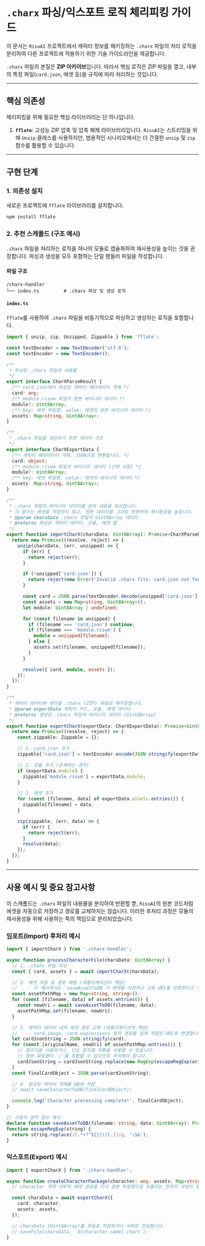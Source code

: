 # `.charx` 파싱/익스포트 로직 체리피킹 가이드

이 문서는 `RisuAI` 프로젝트에서 캐릭터 정보를 패키징하는 `.charx` 파일의 처리 로직을 분리하여 다른 프로젝트에 적용하기 위한 기술 가이드라인을 제공합니다.

`.charx` 파일의 본질은 **ZIP 아카이브**입니다. 따라서 핵심 로직은 ZIP 파일을 열고, 내부의 특정 파일(`card.json`, 에셋 등)을 규칙에 따라 처리하는 것입니다.

---

## 핵심 의존성

체리피킹을 위해 필요한 핵심 라이브러리는 단 하나입니다.

1.  **`fflate`**: 고성능 ZIP 압축 및 압축 해제 라이브러리입니다. `RisuAI`는 스트리밍을 위해 `Unzip` 클래스를 사용하지만, 범용적인 시나리오에서는 더 간결한 `unzip` 및 `zip` 함수를 활용할 수 있습니다.

---

## 구현 단계

### 1. 의존성 설치

새로운 프로젝트에 `fflate` 라이브러리를 설치합니다.

```bash
npm install fflate
```

### 2. 추천 스캐폴드 (구조 예시)

`.charx` 파일을 처리하는 로직을 하나의 모듈로 캡슐화하여 재사용성을 높이는 것을 권장합니다. 파싱과 생성을 모두 포함하는 단일 핸들러 파일을 작성합니다.

#### 파일 구조

```
/charx-handler
└── index.ts         # .charx 파싱 및 생성 로직
```

#### `index.ts`

`fflate`를 사용하여 `.charx` 파일을 비동기적으로 파싱하고 생성하는 로직을 포함합니다.

```typescript
import { unzip, zip, Unzipped, Zippable } from 'fflate';

const textDecoder = new TextDecoder('utf-8');
const textEncoder = new TextEncoder();

/**
 * 파싱된 .charx 파일의 내용물
 */
export interface CharXParseResult {
  /** card.json에서 파싱된 캐릭터 메타데이터 객체 */
  card: any;
  /** module.risum 파일의 원본 바이너리 데이터 */
  module?: Uint8Array;
  /** key: 에셋 파일명, value: 에셋의 원본 바이너리 데이터 */
  assets: Map<string, Uint8Array>;
}

/**
 * .charx 파일을 생성하기 위한 데이터 구조
 */
export interface CharXExportData {
  /** 캐릭터 메타데이터 객체. JSON으로 변환됩니다. */
  card: object;
  /** module.risum 파일의 바이너리 데이터 (선택 사항) */
  module?: Uint8Array;
  /** key: 에셋 파일명, value: 에셋의 바이너리 데이터 */
  assets: Map<string, Uint8Array>;
}

/**
 * .charx 파일의 바이너리 데이터를 받아 내용을 파싱합니다.
 * 이 함수는 에셋을 저장하지 않고, 원본 데이터를 그대로 반환하여 재사용성을 높입니다.
 * @param charxData .charx 파일의 Uint8Array 데이터
 * @returns 파싱된 캐릭터 데이터, 모듈, 에셋 맵
 */
export function importCharX(charxData: Uint8Array): Promise<CharXParseResult> {
  return new Promise((resolve, reject) => {
    unzip(charxData, (err, unzipped) => {
      if (err) {
        return reject(err);
      }

      if (!unzipped['card.json']) {
        return reject(new Error('Invalid .charx file: card.json not found.'));
      }

      const card = JSON.parse(textDecoder.decode(unzipped['card.json']));
      const assets = new Map<string, Uint8Array>();
      let module: Uint8Array | undefined;

      for (const filename in unzipped) {
        if (filename === 'card.json') continue;
        if (filename === 'module.risum') {
          module = unzipped[filename];
        } else {
          assets.set(filename, unzipped[filename]);
        }
      }

      resolve({ card, module, assets });
    });
  });
}

/**
 * 캐릭터 데이터와 에셋을 .charx (ZIP) 파일로 패키징합니다.
 * @param exportData 캐릭터 카드, 모듈, 에셋 데이터
 * @returns 생성된 .charx 파일의 바이너리 데이터 (Uint8Array)
 */
export function exportCharX(exportData: CharXExportData): Promise<Uint8Array> {
  return new Promise((resolve, reject) => {
    const zippable: Zippable = {};

    // 1. card.json 추가
    zippable['card.json'] = textEncoder.encode(JSON.stringify(exportData.card, null, 2));

    // 2. 모듈 추가 (존재하는 경우)
    if (exportData.module) {
      zippable['module.risum'] = exportData.module;
    }

    // 3. 에셋 추가
    for (const [filename, data] of exportData.assets.entries()) {
      zippable[filename] = data;
    }

    zip(zippable, (err, data) => {
      if (err) {
        return reject(err);
      }
      resolve(data);
    });
  });
}
```

---

## 사용 예시 및 중요 참고사항

이 스캐폴드는 `.charx` 파일의 내용물을 분리하여 반환할 뿐, `RisuAI`의 원본 코드처럼 에셋을 자동으로 저장하고 경로를 교체하지는 않습니다. 이러한 후처리 과정은 모듈의 재사용성을 위해 사용하는 쪽의 책임으로 분리되었습니다.

### 임포트(Import) 후처리 예시

```typescript
import { importCharX } from './charx-handler';

async function processCharacterFile(charxData: Uint8Array) {
  // 1. .charx 파일 파싱
  const { card, assets } = await importCharX(charxData);

  // 2. 에셋 저장 및 경로 매핑 (애플리케이션의 책임)
  //    - 이 예시에서는 `saveAssetToDB`가 에셋을 저장하고 고유 URI를 반환한다고 가정합니다.
  const assetPathMap = new Map<string, string>();
  for (const [filename, data] of assets.entries()) {
    const newUri = await saveAssetToDB(filename, data);
    assetPathMap.set(filename, newUri);
  }

  // 3. 캐릭터 데이터 내의 에셋 경로 교체 (애플리케이션의 책임)
  //    - card.image, card.expressions 등의 경로를 실제 저장된 URI로 변경합니다.
  let cardJsonString = JSON.stringify(card);
  for (const [originalName, newUri] of assetPathMap.entries()) {
    // 정규식을 사용하거나, 단순 문자열 치환을 사용할 수 있습니다.
    // 원본 파일명이 '/'를 포함할 수 있으므로 주의해야 합니다.
    cardJsonString = cardJsonString.replace(new RegExp(escapeRegExp(originalName), 'g',), newUri);
  }
  const finalCardObject = JSON.parse(cardJsonString);

  // 4. 완성된 캐릭터 객체를 DB에 저장
  // await saveCharacterToDB(finalCardObject);

  console.log('Character processing complete!', finalCardObject);
}

// 사용자 정의 함수 예시
declare function saveAssetToDB(filename: string, data: Uint8Array): Promise<string>;
function escapeRegExp(string) {
  return string.replace(/[.*+?^${}()|[.]]/g, '\$&');
}
```

### 익스포트(Export) 예시

```typescript
import { exportCharX } from './charx-handler';

async function createCharacterPackage(character: any, assets: Map<string, Uint8Array>) {
  // character 객체 내부의 에셋 경로를 다시 원본 파일명으로 되돌리는 전처리 과정이 필요할 수 있습니다.

  const charxData = await exportCharX({
    card: character,
    assets: assets,
  });

  // charxData (Uint8Array)를 파일로 저장하거나 서버로 전송합니다.
  // saveFile(charxData, `${character.name}.charx`);
}
```

